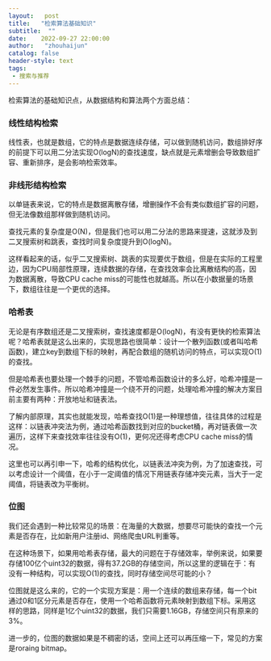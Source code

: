 ```yaml
---
layout:   post
title:   "检索算法基础知识"
subtitle:  ""
date:    2022-09-27 22:00:00
author:   "zhouhaijun"
catalog: false
header-style: text
tags:
 - 搜索与推荐
---
```


检索算法的基础知识点，从数据结构和算法两个方面总结：
### 线性结构检索

线性表，也就是数组，它的特点是数据连续存储，可以做到随机访问，数组排好序的前提下可以用二分法实现O(logN)的查找速度，缺点就是元素增删会导致数组扩容、重新排序，是会影响检索效率。

### 非线形结构检索
以单链表来说，它的特点是数据离散存储，增删操作不会有类似数组扩容的问题，但无法像数组那样做到随机访问。

查找元素的复杂度是O(N)，但是我们也可以用二分法的思路来提速，这就涉及到二叉搜索树和跳表，查找时间复杂度提升到O(logN)。

这样看起来的话，似乎二叉搜索树、跳表的实现要优于数组，但是在实际的工程里边，因为CPU局部性原理，连续数据的存储，在查找效率会比离散结构的高，因为数据离散，导致CPU cache miss的可能性也就越高。所以在小数据量的场景下，数组往往是一个更优的选择。

### 哈希表

无论是有序数组还是二叉搜索树，查找速度都是O(logN)，有没有更快的检索算法呢？哈希表就是这么出来的，实现思路也很简单：设计一个散列函数(或者叫哈希函数)，建立key到数组下标的映射，再配合数组的随机访问的特点，可以实现O(1)的查找。

但是哈希表也要处理一个棘手的问题，不管哈希函数设计的多么好，哈希冲撞是一件必然发生事件。所以哈希冲撞是一个绕不开的问题，处理哈希冲撞的解决方案目前主要有两种：开放地址和链表法。

了解内部原理，其实也就能发现，哈希查找O(1)是一种理想值，往往具体的过程是这样：以链表冲突法为例，通过哈希函数找到对应的bucket桶，再对链表做一次遍历，这样下来查找效率往往没有O(1)，更何况还得考虑CPU cache miss的情况。

这里也可以再引申一下，哈希的结构优化，以链表法冲突为例，为了加速查找，可以考虑设计一个阈值，在小于一定阈值的情况下用链表存储冲突元素，当大于一定阈值，将链表改为平衡树。

### 位图

我们还会遇到一种比较常见的场景：在海量的大数据，想要尽可能快的查找一个元素是否存在，比如新用户注册id、网络爬虫URL判重等。

在这种场景下，如果用哈希表存储，最大的问题在于存储效率，举例来说，如果要存储100亿个uint32的数据，得有37.2GB的存储空间，所以这里的逻辑在于：有没有一种结构，可以实现O(1)的查找，同时存储空间尽可能的小？

位图就是这么来的，它的一个实现方案是：用一个连续的数组来存储，每一个bit通过0和1区分元素是否存在，使用一个哈希函数将元素映射到数组下标。采用这样的思路，同样是1亿个uint32的数据，我们只需要1.16GB，存储空间只有原来的3%。

进一步的，位图的数据如果是不稠密的话，空间上还可以再压缩一下，常见的方案是roraing bitmap。
